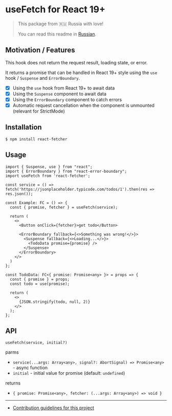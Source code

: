 # useFetch for React 19+

> This package from 🇷🇺 Russia with love!
>
> You can read this readme in [Russian](./readme.ru.md).

## Motivation / Features
This hook does not return the request result, loading state, or error.

It returns a promise that can be handled in React 19+ style using the `use` hook / `Suspense` and `ErrorBoundary`.

- [x] Using the `use` hook from React 19+ to await data
- [x] Using the `Suspense` component to await data
- [x] Using the `ErrorBoundary` component to catch errors
- [x] Automatic request cancellation when the component is unmounted (relevant for StrictMode)

## Installation

```shell
$ npm install react-fetcher
```

## Usage

```tsx
import { Suspense, use } from "react";
import { ErrorBoundary } from "react-error-boundary";
import useFetch from 'react-fetcher';

const service = () => fetch('https://jsonplaceholder.typicode.com/todos/1').then(res => res.json());

const Example: FC = () => {
  const { promise, fetcher } = useFetch(service);

  return (
    <>
      <Button onClick={fetcher}>get todo</Button>

      <ErrorBoundary fallback={<>Something was wrong!</>}>
        <Suspense fallback={<>Loading...</>}>
          <TodoData promise={promise} />
        </Suspense>
      </ErrorBoundary>
    </>
  )
};

const TodoData: FC<{ promise: Promise<any> }> = props => {
  const { promise } = props;
  const todo = use(promise);

  return (
    <>
      {JSON.stringify(todo, null, 2)}
    </>
  );
};
```

## API
`useFetch(service, initial?)`

parms
- `service(...args: Array<any>, signal?: AbortSignal) => Promise<any>` - async function
- `initial` - initial value for promise (default: `undefined`)

returns
- `{ promise: Promise<any>, fetcher: (...args: Array<any>) => void }`

---

- [Contribution guidelines for this project](contributing.md)
